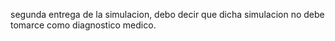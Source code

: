 segunda entrega de la simulacion, debo decir que dicha simulacion no debe tomarce como diagnostico medico.
